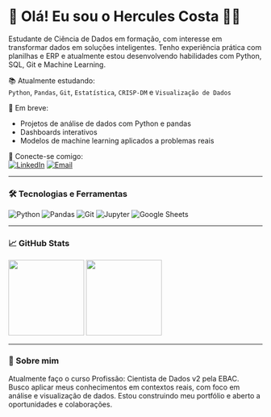 # 👋 Olá! Eu sou o Hercules Costa 👨‍💻

Estudante de Ciência de Dados em formação, com interesse em transformar dados em soluções inteligentes. Tenho experiência prática com planilhas e ERP e atualmente estou desenvolvendo habilidades com Python, SQL, Git e Machine Learning.

📚 Atualmente estudando:  
`Python`, `Pandas`, `Git`, `Estatística`, `CRISP-DM` e `Visualização de Dados`

🚀 Em breve:  
+ Projetos de análise de dados com Python e pandas  
+ Dashboards interativos  
+ Modelos de machine learning aplicados a problemas reais

🔗 Conecte-se comigo:  
[![LinkedIn](https://img.shields.io/badge/-LinkedIn-0A66C2?style=flat-square&logo=linkedin&logoColor=white)](https://www.linkedin.com/in/hercules-costa-6282062b3/)
[![Email](https://img.shields.io/badge/-herculescosta1303@gmail.com-red?style=flat-square&logo=gmail&logoColor=white)](mailto:herculescosta1303@gmail.com)

---

### 🛠️ Tecnologias e Ferramentas

![Python](https://img.shields.io/badge/-Python-333?style=flat&logo=python)
![Pandas](https://img.shields.io/badge/-Pandas-150458?style=flat&logo=pandas&logoColor=white)
![Git](https://img.shields.io/badge/-Git-F05032?style=flat&logo=git&logoColor=white)
![Jupyter](https://img.shields.io/badge/-Jupyter-F37626?style=flat&logo=jupyter&logoColor=white)
![Google Sheets](https://img.shields.io/badge/-Google%20Sheets-34A853?style=flat&logo=googlesheets&logoColor=white)

---

### 📈 GitHub Stats

<img height="150em" src="https://github-readme-stats.vercel.app/api?username=HerculesCosta311&show_icons=true&theme=tokyonight"/>
<img height="150em" src="https://github-readme-stats.vercel.app/api/top-langs/?username=HerculesCosta311&layout=compact&theme=tokyonight"/>

---

### 📌 Sobre mim

Atualmente faço o curso Profissão: Cientista de Dados v2 pela EBAC.  
Busco aplicar meus conhecimentos em contextos reais, com foco em análise e visualização de dados. Estou construindo meu portfólio e aberto a oportunidades e colaborações.

